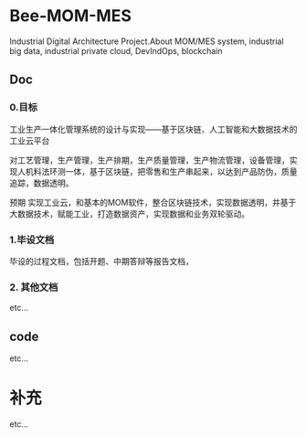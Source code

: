 # Bee-MOM-MES
Industrial Digital Architecture Project.About MOM/MES system, industrial big data, industrial private cloud, DevIndOps, blockchain

## Doc

### 0.目标

工业生产一体化管理系统的设计与实现——基于区块链、人工智能和大数据技术的工业云平台

对工艺管理，生产管理，生产排期，生产质量管理，生产物流管理，设备管理，实现人机料法环测一体，基于区块链，把零售和生产串起来，以达到产品防伪，质量追踪，数据透明。

预期 实现工业云，和基本的MOM软件，整合区块链技术，实现数据透明，并基于大数据技术，赋能工业，打造数据资产，实现数据和业务双轮驱动。

### 1.毕设文档

毕设的过程文档，包括开题、中期答辩等报告文档，

### 2. 其他文档
etc...

## code

etc...

# 补充
etc...